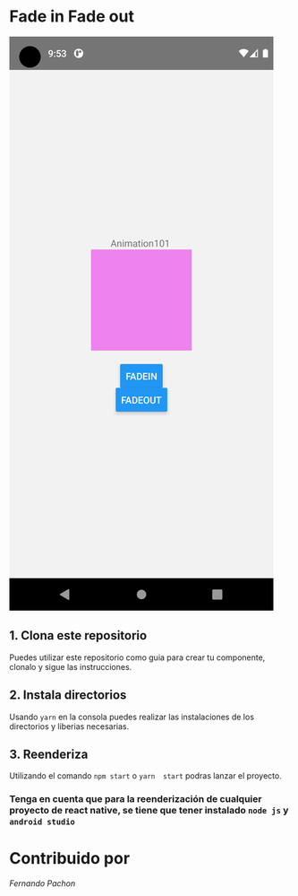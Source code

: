 # Fade in Fade out

![](https://github.com/FernandoPachon/02-MiprimerApp/blob/master/assets/Screenshot_1669931591.png?raw=true)

## 1. Clona este repositorio

Puedes utilizar este repositorio como guia para crear tu componente, clonalo y sigue las instrucciones.

## 2. Instala directorios

Usando `yarn` en la consola puedes realizar las instalaciones de los directorios y liberias necesarias.

## 3. Reenderiza

Utilizando el comando `npm start` o `yarn  start` podras lanzar el proyecto.


### Tenga en cuenta que para la reenderización de cualquier proyecto de react native, se tiene que tener instalado `node js` y `android studio`

# Contribuido por
*Fernando Pachon*
